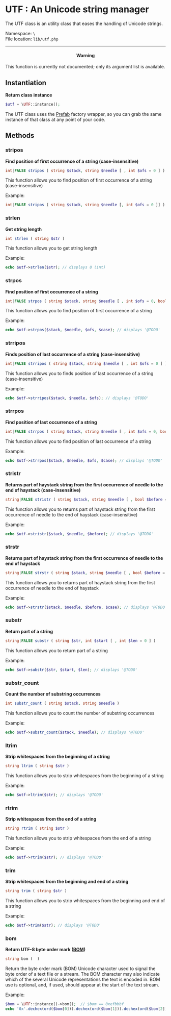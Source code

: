 # UTF : An Unicode string manager

The UTF class is an utility class that eases the handling of Unicode strings.

Namespace: `\` <br>
File location: `lib/utf.php`

---

<div class="alert alert-error"><h4 style="text-align:center">Warning</h4>
<p>This function is currently not documented; only its argument list is available.</p></div>

## Instantiation

**Return class instance**


```php
$utf = \UTF::instance();
```

The UTF class uses the [Prefab](prefab-registry) factory wrapper, so you can grab the same instance of that class at any point of your code.


## Methods


### stripos

**Find position of first occurrence of a string (case-insensitive)**

``` php
int|FALSE stripos ( string $stack, string $needle [ , int $ofs = 0 ] ) 
```

This function allows you to find position of first occurrence of a string (case-insensitive)

Example:

``` php
int|FALSE stripos ( string $stack, string $needle [, int $ofs = 0 ]] )
```

### strlen

**Get string length**

``` php
int strlen ( string $str ) 
```

This function allows you to get string length

Example:

``` php
echo $utf->strlen($str); // displays 8 (int)
```

### strpos

**Find position of first occurrence of a string**

``` php
int|FALSE strpos ( string $stack, string $needle [ , int $ofs = 0, bool $case = FALSE ] ] ) 
```

This function allows you to find position of first occurrence of a string

Example:

``` php
echo $utf->strpos($stack, $needle, $ofs, $case); // displays '@TODO' 
```

### strripos

**Finds position of last occurrence of a string (case-insensitive)**

``` php
int|FALSE strripos ( string $stack, string $needle [ , int $ofs = 0 ] ) 
```

This function allows you to finds position of last occurrence of a string (case-insensitive)

Example:

``` php
echo $utf->strripos($stack, $needle, $ofs); // displays '@TODO' 
```

### strrpos

**Find position of last occurrence of a string**

``` php
int|FALSE strrpos ( string $stack, string $needle [ , int $ofs = 0, bool $case = FALSE ] ] ) 
```

This function allows you to find position of last occurrence of a string

Example:

``` php
echo $utf->strrpos($stack, $needle, $ofs, $case); // displays '@TODO' 
```

### stristr

**Returns part of haystack string from the first occurrence of needle to the end of haystack (case-insensitive)**

``` php
string|FALSE stristr ( string $stack, string $needle [ , bool $before = FALSE ] ) 
```

This function allows you to returns part of haystack string from the first occurrence of needle to the end of haystack (case-insensitive)

Example:

``` php
echo $utf->stristr($stack, $needle, $before); // displays '@TODO' 
```

### strstr

**Returns part of haystack string from the first occurrence of needle to the end of haystack**

``` php
string|FALSE strstr ( string $stack, string $needle [ , bool $before = FALSE, bool $case = FALSE ] ] ) 
```

This function allows you to returns part of haystack string from the first occurrence of needle to the end of haystack

Example:

``` php
echo $utf->strstr($stack, $needle, $before, $case); // displays '@TODO' 
```

### substr

**Return part of a string**

``` php
string|FALSE substr ( string $str, int $start [ , int $len = 0 ] ) 
```

This function allows you to return part of a string

Example:

``` php
echo $utf->substr($str, $start, $len); // displays '@TODO' 
```

### substr_count

**Count the number of substring occurrences**

``` php
int substr_count ( string $stack, string $needle ) 
```

This function allows you to count the number of substring occurrences

Example:

``` php
echo $utf->substr_count($stack, $needle); // displays '@TODO' 
```

### ltrim

**Strip whitespaces from the beginning of a string**

``` php
string ltrim ( string $str ) 
```

This function allows you to strip whitespaces from the beginning of a string

Example:

``` php
echo $utf->ltrim($str); // displays '@TODO' 
```

### rtrim

**Strip whitespaces from the end of a string**

``` php
string rtrim ( string $str ) 
```

This function allows you to strip whitespaces from the end of a string

Example:

``` php
echo $utf->rtrim($str); // displays '@TODO' 
```

### trim

**Strip whitespaces from the beginning and end of a string**

``` php
string trim ( string $str ) 
```

This function allows you to strip whitespaces from the beginning and end of a string

Example:

``` php
echo $utf->trim($str); // displays '@TODO' 
```

### bom

**Return UTF-8 byte order mark ([BOM](http://en.wikipedia.org/wiki/Byte_order_mark "Wikipedia :: Byte order mark"))**

``` php
string bom (  ) 
```

Return the byte order mark (BOM) Unicode character used to signal the byte order of a text file or a stream. The BOM character may also indicate which of the several Unicode representations the text is encoded in. BOM use is optional, and, if used, should appear at the start of the text stream.

Example:

``` php
$bom = \UTF::instance()->bom();  // $bom == 0xefbbbf
echo '0x'.dechex(ord($bom[0])).dechex(ord($bom[1])).dechex(ord($bom[2]));  //  displays '0xefbbbf'
```

